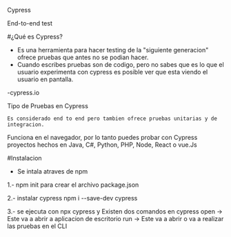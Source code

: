Cypress

End-to-end test

#¿Qué es Cypress?
 - Es una herramienta para hacer testing de la "siguiente generacion" ofrece pruebas que antes no se podian hacer. 
 - Cuando escribes pruebas son de codigo, pero no sabes que es lo que el usuario experimenta con cypress es posible ver que esta viendo el usuario en pantalla.

 -cypress.io

 Tipo de Pruebas en Cypress

    Es considerado end to end pero tambien ofrece pruebas unitarias y de integracion.

Funciona en el navegador, por lo tanto puedes probar con Cypress proyectos hechos en Java, C#, Python, PHP, Node, React o vue.Js


#Instalacion

- Se intala atraves de npm

1.- npm init
para crear el archivo package.json

2.- instalar cypress
npm i --save-dev cypress

3.- se ejecuta con npx cypress y Existen dos comandos en cypress
    open -> Este va a abrir a aplicacion de escritorio 
    run -> Este va a abrir o va a realizar las pruebas en el CLI
